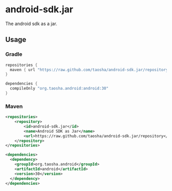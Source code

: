 # android-sdk.jar
The android sdk as a jar.

## Usage

### Gradle

```gradle
repositories {
  maven { url "https://raw.github.com/taosha/android-sdk.jar/repository" }
}

dependencies {
  compileOnly "org.taosha.android:android:30"
}
```

### Maven
```xml
<repositories>
    <repository>
        <id>android-sdk.jar</id>
        <name>Android SDK as Jar</name>
        <url>https://raw.github.com/taosha/android-sdk.jar/repository</url>
    </repository>
</repositories>

<dependencies>
  <dependency>
    <groupId>org.taosha.android</groupId>
    <artifactId>android</artifactId>
    <version>30</version>
  </dependency>
</dependencies>
```
